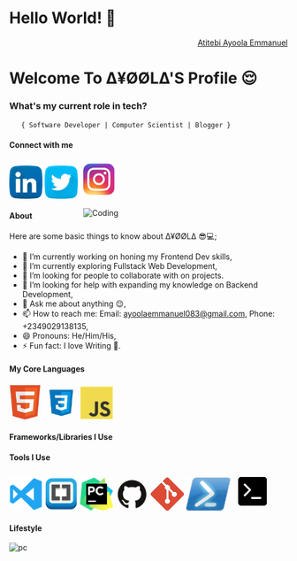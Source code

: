<h1>Hello World! 👋</h1>
<div align="right" class="badge-base LI-profile-badge" data-locale="en_US" data-size="medium" data-theme="dark" data-type="VERTICAL" data-vanity="ayoola-atitebi" data-version="v1"><a class="badge-base__link LI-simple-link" href="https://www.linkedin.com/in/ayoola-atitebi/"> Atitebi Ayoola Emmanuel</a></div>
    
<h1>Welcome To ∆¥ØØL∆'S Profile 😌</h1>



###   **What's my current role in tech?** </h2>
       { Software Developer | Computer Scientist | Blogger } 




#### Connect with me 
<a href="https://www.linkedin.com/in/ayoola-atitebi"><img src="images/linkedin.png" width="60" /></a>
<a href="https://twitter.com/AtitebiAyoola"><img src="images/twitter.png" width="60" /></a>
<a href="https://www.instagram.com/ayoolaatitebi/"><img src="images/ig.png" width="70" /></a>

<img align="right" alt="Coding" width="370" src="https://miro.medium.com/max/680/0*7Q3yvSIv_t0ioJ-Z.gif"/>

#### About
Here are some basic things to know about ∆¥ØØL∆ 😎💻;

- 🔭 I’m currently working on honing my Frontend Dev skills,
- 🌱 I’m currently exploring Fullstack Web Development,
- 👯 I’m looking for people to collaborate with on projects.
- 🤔 I’m looking for help with expanding my knowledge on Backend Development,
- 💬 Ask me about anything 😌,
- 📫 How to reach me: Email: ayoolaemmanuel083@gmail.com, Phone: +2349029138135,
- 😄 Pronouns: He/Him/His,
- ⚡ Fun fact: I love Writing 📝.

#### My Core Languages
<code><img src="images/html.jpg" width="60" title="HTML" /></code>
<code><img src="images/css.jpg" width="60" title="CSS" /></code>
<code><img src="images/javascript.png" width="60" title="JavaScript" /></code>
<!-- <code><img src="images/python.png" width="60" title="Python" /></code> -->
<!-- <code><img src="images/sass.jpg" width="60" title="SASS" /></code> -->
<!-- <code><img src="images/dart.png" width="65" title="Dart" /></code> -->

#### Frameworks/Libraries I Use
<!-- <code><img src="images/B.png" width="70" title="Bootstrap" /></code> -->
<!-- <code><img src="images/jQuery.png" width="65" title="jQuery" /></code> -->
<!-- <code><img src="images/tailwind.png" width="70" title="Tailwind" /></code> -->
<!-- <code><img src="images/Bulma.png" width="110" title="Bulma" /></code> -->
<!-- <code><img src="images/react.png" width="80" title="React" /></code> -->
<!-- <code><img src="images/api.jpg" width="70" title="API" /></code> -->
<!-- <code><img src="images/json.png" width="70" title="JSON" /></code>
<!-- <code><img src="images/nodemon.png" width="80" title="Nodemon" /></code> -->
<!-- <code><img src="images/express.png" width="65" title="Express" /></code> -->
<!-- <code><img src="images/flutter.png" width="65" title="Flutter" /></code> -->

#### Tools I Use
<code><img src="images/visualstudio.svg" width="60" title="Visual Studio Code" /></code>
<code><img src="images/brackets.png" width="60" title="Brackets" /></code>
<code><img src="images/pycharm.png" width="60" title="PyCharm" /></code>
<code><img src="images/github.jpg" width="60" title="GitHub" /></code>
<code><img src="images/git.jpg" width="60" title="Git" /></code>
<code><img src="images/power.png" width="80" title="Powershell" /></code>
<code><img src="images/command.png" width="70" title="Commandprompt" /></code>
<!-- <code><img src="images/x-code.png" width="60" title="Xcode" /></code> -->
<!-- <code><img src="images/R.png" width="50" title="NodeJS" /></code> -->
<!-- <code><img src="images/postman.png" width="60" title="Postman API" /></code> -->
<!-- <code><img src="images/figma.jpeg" width="60" title="Figma" /></code> -->
             
             
       
#### Lifestyle
![pc](https://user-images.githubusercontent.com/105937740/186015907-bd8b7db8-f875-454b-bf1a-36177129aa42.gif)

